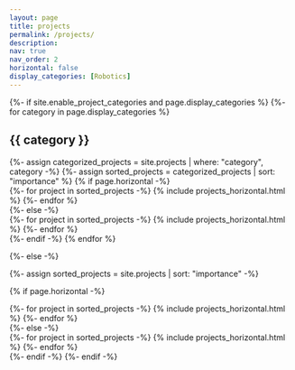 ```yaml
---
layout: page
title: projects
permalink: /projects/
description: 
nav: true
nav_order: 2
horizontal: false
display_categories: [Robotics]
---
```


<div class="projects">
{%- if site.enable_project_categories and page.display_categories %}
  <!-- Display categorized projects -->
  {%- for category in page.display_categories %}
  <h2 class="category">{{ category }}</h2>
  {%- assign categorized_projects = site.projects | where: "category", category -%}
  {%- assign sorted_projects = categorized_projects | sort: "importance" %}
  <!-- Generate cards for each project -->
  {% if page.horizontal -%}
  <div class="container">
    <div class="row row-cols-2">
    {%- for project in sorted_projects -%}
      {% include projects_horizontal.html %}
    {%- endfor %}
    </div>
  </div>
  {%- else -%}
  <!-- <div class="grid"> -->
  <div class="row row-cols-1">
    {%- for project in sorted_projects -%}
      {% include projects_horizontal.html %}
      <!-- { include projects.html } -->
    {%- endfor %}
  </div>
  {%- endif -%}
  {% endfor %}

{%- else -%}
<!-- Display projects without categories -->
  {%- assign sorted_projects = site.projects | sort: "importance" -%}
  <!-- Generate cards for each project -->
  {% if page.horizontal -%}
  <div class="container">
    <div class="row row-cols-2">
    {%- for project in sorted_projects -%}
      {% include projects_horizontal.html %}
    {%- endfor %}
    </div>
  </div>
  {%- else -%}
  <!-- <div class="grid"> -->
  <div class="row row-cols-1">
    {%- for project in sorted_projects -%}
      {% include projects_horizontal.html %}
      <!-- { include projects.html } -->
    {%- endfor %}
  </div>
  {%- endif -%}
{%- endif -%}
</div>
